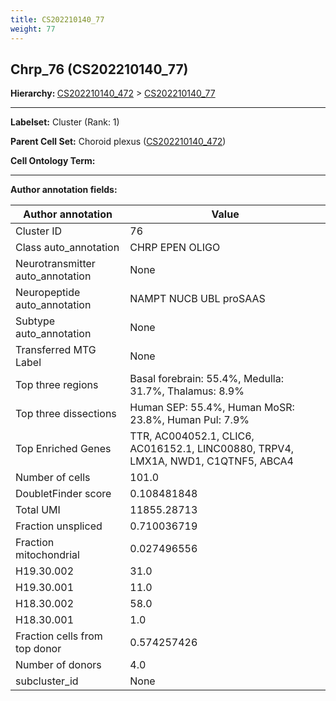 ```yaml
---
title: CS202210140_77
weight: 77
---
```

## Chrp_76 (CS202210140_77)
<b>Hierarchy: </b>
[CS202210140_472](https://purl.brain-bican.org/taxonomy/CS202210140#CS202210140_472) >
[CS202210140_77](https://purl.brain-bican.org/taxonomy/CS202210140#CS202210140_77)

---


**Labelset:** Cluster (Rank: 1)

**Parent Cell Set:** Choroid plexus ([CS202210140_472](https://purl.brain-bican.org/taxonomy/CS202210140#CS202210140_472))



**Cell Ontology Term:** 

[MARKER GENES.]: #


---

[TRANSFERRED ANNOTATIONS.]: #


[AUTHOR ANNOTATION FIELDS.]: #


**Author annotation fields:**

| Author annotation | Value |
|-------------------|-------|
|Cluster ID|76|
|Class auto_annotation|CHRP EPEN OLIGO|
|Neurotransmitter auto_annotation|None|
|Neuropeptide auto_annotation|NAMPT NUCB UBL proSAAS|
|Subtype auto_annotation|None|
|Transferred MTG Label|None|
|Top three regions|Basal forebrain: 55.4%, Medulla: 31.7%, Thalamus: 8.9%|
|Top three dissections|Human SEP: 55.4%, Human MoSR: 23.8%, Human Pul: 7.9%|
|Top Enriched Genes|TTR, AC004052.1, CLIC6, AC016152.1, LINC00880, TRPV4, LMX1A, NWD1, C1QTNF5, ABCA4|
|Number of cells|101.0|
|DoubletFinder score|0.108481848|
|Total UMI|11855.28713|
|Fraction unspliced|0.710036719|
|Fraction mitochondrial|0.027496556|
|H19.30.002|31.0|
|H19.30.001|11.0|
|H18.30.002|58.0|
|H18.30.001|1.0|
|Fraction cells from top donor|0.574257426|
|Number of donors|4.0|
|subcluster_id|None|
